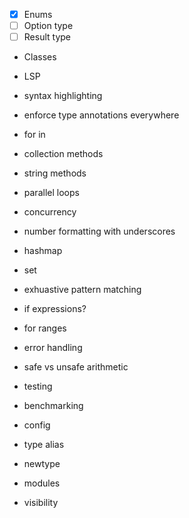 - [x] Enums
- [ ] Option type
- [ ] Result type

* Classes
* LSP
* syntax highlighting
* enforce type annotations everywhere

* for in
* collection methods
* string methods

* parallel loops
* concurrency 
* number formatting with underscores
* hashmap
* set
* exhuastive pattern matching 
* if expressions? 
* for ranges
* error handling
* safe vs unsafe arithmetic 

* testing
* benchmarking
* config 

* type alias
* newtype
* modules
* visibility 
